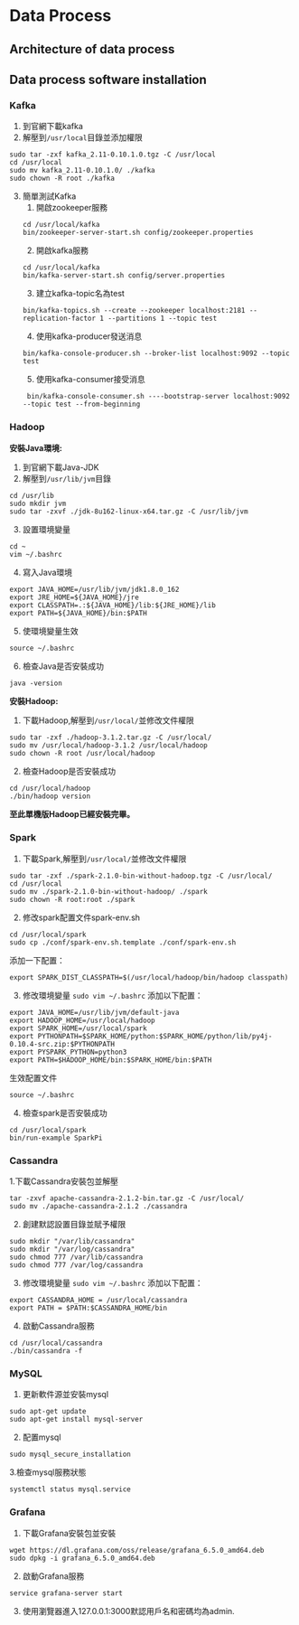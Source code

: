 # Data Process
## Architecture of data process
## Data process software installation
### Kafka
1. 到官網下載kafka
2. 解壓到`/usr/local`目錄並添加權限
```shell script
sudo tar -zxf kafka_2.11-0.10.1.0.tgz -C /usr/local
cd /usr/local
sudo mv kafka_2.11-0.10.1.0/ ./kafka
sudo chown -R root ./kafka
```
3. 簡單測試Kafka
    1. 開啟zookeeper服務
    ```shell script
    cd /usr/local/kafka
    bin/zookeeper-server-start.sh config/zookeeper.properties
    ```
    2. 開啟kafka服務
    ```shell script
    cd /usr/local/kafka
    bin/kafka-server-start.sh config/server.properties
    ```
    3. 建立kafka-topic名為test
    ```shell script
    bin/kafka-topics.sh --create --zookeeper localhost:2181 --replication-factor 1 --partitions 1 --topic test
    ```
    4. 使用kafka-producer發送消息
    ```shell script
    bin/kafka-console-producer.sh --broker-list localhost:9092 --topic test
    ```
   5. 使用kafka-consumer接受消息
   ```shell script
    bin/kafka-console-consumer.sh ----bootstrap-server localhost:9092 --topic test --from-beginning
    ```
### Hadoop
**安裝Java環境:**
1. 到官網下載Java-JDK
2. 解壓到`/usr/lib/jvm`目錄
```shell script
cd /usr/lib
sudo mkdir jvm
sudo tar -zxvf ./jdk-8u162-linux-x64.tar.gz -C /usr/lib/jvm
```
3. 設置環境變量
```shell script
cd ~
vim ~/.bashrc
```
4. 寫入Java環境
```
export JAVA_HOME=/usr/lib/jvm/jdk1.8.0_162
export JRE_HOME=${JAVA_HOME}/jre
export CLASSPATH=.:${JAVA_HOME}/lib:${JRE_HOME}/lib
export PATH=${JAVA_HOME}/bin:$PATH
```
5. 使環境變量生效
```shell script
source ~/.bashrc
```
6. 檢查Java是否安裝成功
```shell script
java -version
```
**安裝Hadoop:**
1. 下載Hadoop,解壓到`/usr/local/`並修改文件權限
```shell script
sudo tar -zxf ./hadoop-3.1.2.tar.gz -C /usr/local/
sudo mv /usr/local/hadoop-3.1.2 /usr/local/hadoop
sudo chown -R root /usr/local/hadoop
```
2. 檢查Hadoop是否安裝成功  
```shell script
cd /usr/local/hadoop
./bin/hadoop version
```  
  
**至此單機版Hadoop已經安裝完畢。**
### Spark
1. 下載Spark,解壓到`/usr/local/`並修改文件權限
```shell script
sudo tar -zxf ./spark-2.1.0-bin-without-hadoop.tgz -C /usr/local/
cd /usr/local
sudo mv ./spark-2.1.0-bin-without-hadoop/ ./spark
sudo chown -R root:root ./spark
```
2. 修改spark配置文件spark-env.sh
```shell script
cd /usr/local/spark
sudo cp ./conf/spark-env.sh.template ./conf/spark-env.sh
```
添加一下配置：
```
export SPARK_DIST_CLASSPATH=$(/usr/local/hadoop/bin/hadoop classpath)
```
3. 修改環境變量
```sudo vim ~/.bashrc```
添加以下配置：
```
export JAVA_HOME=/usr/lib/jvm/default-java
export HADOOP_HOME=/usr/local/hadoop
export SPARK_HOME=/usr/local/spark
export PYTHONPATH=$SPARK_HOME/python:$SPARK_HOME/python/lib/py4j-0.10.4-src.zip:$PYTHONPATH
export PYSPARK_PYTHON=python3
export PATH=$HADOOP_HOME/bin:$SPARK_HOME/bin:$PATH
```
生效配置文件
```shell script
source ~/.bashrc
```
4. 檢查spark是否安裝成功
```shell script
cd /usr/local/spark
bin/run-example SparkPi
```
### Cassandra
1.下載Cassandra安裝包並解壓
```shell script
tar -zxvf apache-cassandra-2.1.2-bin.tar.gz -C /usr/local/
sudo mv ./apache-cassandra-2.1.2 ./cassandra
```
2. 創建默認設置目錄並賦予權限
```shell script
sudo mkdir "/var/lib/cassandra"
sudo mkdir "/var/log/cassandra"
sudo chmod 777 /var/lib/cassandra
sudo chmod 777 /var/log/cassandra
```
3. 修改環境變量
```sudo vim ~/.bashrc```
添加以下配置：
```
export CASSANDRA_HOME = /usr/local/cassandra
export PATH = $PATH:$CASSANDRA_HOME/bin
```
4. 啟動Cassandra服務
```shell script
cd /usr/local/cassandra
./bin/cassandra -f
```
### MySQL
1. 更新軟件源並安裝mysql
```shell script
sudo apt-get update
sudo apt-get install mysql-server
```
2. 配置mysql
```shell script
sudo mysql_secure_installation
```
3.檢查mysql服務狀態
```shell script
systemctl status mysql.service
```
### Grafana
1. 下載Grafana安裝包並安裝
```shell script
wget https://dl.grafana.com/oss/release/grafana_6.5.0_amd64.deb
sudo dpkg -i grafana_6.5.0_amd64.deb
```
2. 啟動Grafana服務
```shell script
service grafana-server start
```
3. 使用瀏覽器進入127.0.0.1:3000默認用戶名和密碼均為admin.


